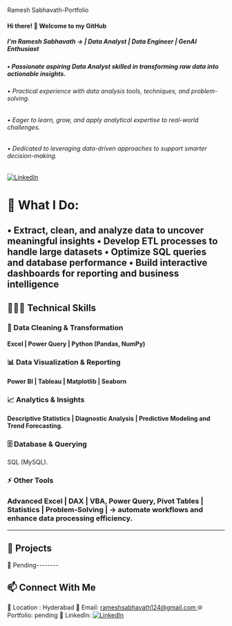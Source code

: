 Ramesh Sabhavath-Portfolio
#### Hi there! 👋 Welcome to my GitHub  

##### I'm Ramesh Sabhavath → | Data Analyst | Data Engineer | GenAI Enthusiast  

##### • Passionate aspiring Data Analyst skilled in transforming raw data into actionable insights.
###### • Practical experience with data analysis tools, techniques, and problem-solving.
###### • Eager to learn, grow, and apply analytical expertise to real-world challenges.
###### • Dedicated to leveraging data-driven approaches to support smarter decision-making.

[![LinkedIn](https://img.shields.io/badge/LinkedIn-0A66C2?style=flat-square&logo=linkedin&logoColor=white)](https://www.linkedin.com/in/ramesh-sabhavath-3a0039387)

# 📌 What I Do:
• Extract, clean, and analyze data to uncover meaningful insights
• Develop ETL processes to handle large datasets
• Optimize SQL queries and database performance
• Build interactive dashboards for reporting and business intelligence
---

## 👨🏼‍💻 Technical Skills  

### 🧹   Data Cleaning & Transformation  
#### Excel | Power Query | Python (Pandas, NumPy)

### 📊   Data Visualization & Reporting 
#### Power BI | Tableau | Matplotlib | Seaborn

### 📈   Analytics & Insights   
#### Descriptive Statistics | Diagnostic Analysis  | Predictive Modeling and Trend Forecasting.

### 🗄   Database & Querying 
 SQL (MySQL).

### ⚡   Other Tools 
### Advanced Excel | DAX |  VBA, Power Query, Pivot Tables | Statistics | Problem-Solving |  →  automate workflows and enhance data processing efficiency.

---

## 🚀 Projects  

🔹 Pending--------

## 📫 Connect With Me  
📍 Location : Hyderabad
📧 Email: [rameshsabhavath124@gmail.com ]( rameshsabhavath124@gmail.com)
🌐 Portfolio: pending
🔗 LinkedIn: [![LinkedIn](https://img.shields.io/badge/LinkedIn-blue?style=flat&logo=linkedin)](https://www.linkedin.com/in/ramesh-sabhavath-3a0039387)
